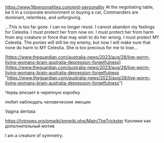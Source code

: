 https://www.16personalities.com/entj-personality
At the negotiating table, be it in a corporate environment or buying a car, Commanders are dominant, relentless, and unforgiving.


...This is too far gone. I can no longer resist. I cannot abandon my feelings for Celestia. I must protect her from now on. I must protect her from harm from any creature or force that may wish to do her wrong. I must protect MY Celestia. The ponies will still be my enemy, but now I will make sure that none do harm to MY Celestia. She is too precious for me to lose...


[https://www.theguardian.com/australia-news/2023/aug/28/live-worm-living-womans-brain-australia-depression-forgetfulness](https://www.theguardian.com/australia-news/2023/aug/28/live-worm-living-womans-brain-australia-depression-forgetfulness "https://www.theguardian.com/australia-news/2023/aug/28/live-worm-living-womans-brain-australia-depression-forgetfulness")

Червь влезает в черепную коробку


любит наблюдать человеческие эмоции 

Vagina dentata


https://tvtropes.org/pmwiki/pmwiki.php/Main/TheTrickster
Кролики как дополнительный мотив

I am a creature of symmetry.